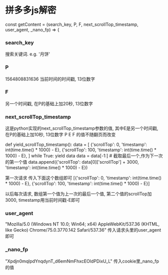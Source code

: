 # 拼多多js解密
const getContent = (search_key, P, F, next_scrollTop_timestamp, user_agent, _nano_fp) => {

### search_key
搜索关键词. e.g. '月饼'

### P
1564808831636
当前时间的时间戳, 13位数字

### F
另一个时间戳, 在P的基础上加20秒, 13位数字

### next_scrollTop_timestamp
这是python实现的next_scrollTop_timestamp参数的值, 其中E是另一个时间戳, 在P的基础上加10秒, 13位数字
P E F 的值不随翻页而改变

def yield_scrollTop_timestamp():
    data = [
        {'scrollTop': 0, 'timestamp': int(time.time() * 1000) - E},
        {'scrollTop': 100, 'timestamp': int(time.time() * 1000) - E},
    ]
    while True:
        yield data
        data = data[-1:]  # 截取最后一个,作为下一次的第一个值
        data.append({'scrollTop': data[0]['scrollTop'] + 3000, 'timestamp': int(time.time() * 1000) - E})

第一次请求 传入下面这个数组即可
[{'scrollTop': 0, 'timestamp': int(time.time() * 1000) - E},
 {'scrollTop': 100, 'timestamp': int(time.time() * 1000) - E}]
 
以后每次请求, 数组第一个值为上一次的最后一个值, 第二个值的scrollTop加3000, timestamp用当前时间戳-E即可


### user_agent
"Mozilla/5.0 (Windows NT 10.0; Win64; x64) AppleWebKit/537.36 (KHTML, like Gecko) Chrome/75.0.3770.142 Safari/537.36"
传入请求头里的user_agent即可


### _nano_fp
"Xpdjn0mqlpdYnqdynT_d6emNmFhxcEOldPDixU_L"
传入cookie里_nano_fp的值



    